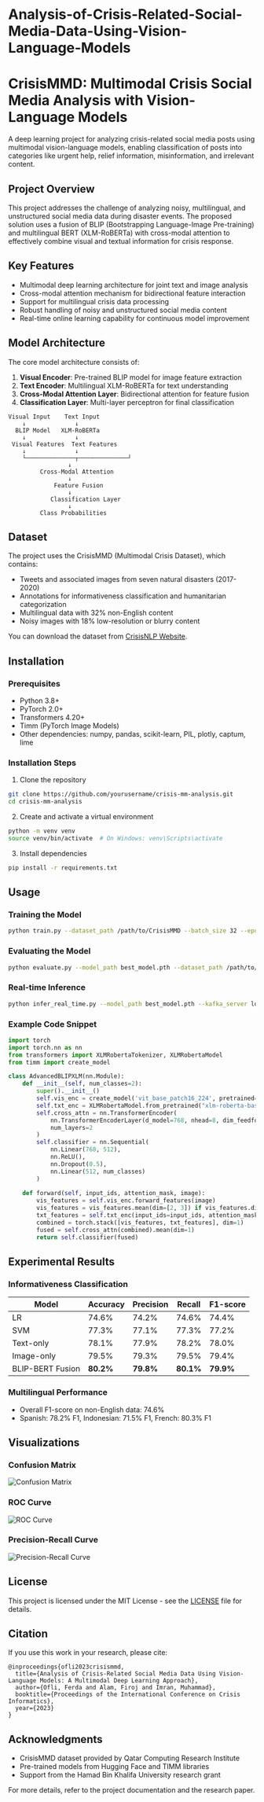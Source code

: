 # Analysis-of-Crisis-Related-Social-Media-Data-Using-Vision-Language-Models

# CrisisMMD: Multimodal Crisis Social Media Analysis with Vision-Language Models

A deep learning project for analyzing crisis-related social media posts using multimodal vision-language models, enabling classification of posts into categories like urgent help, relief information, misinformation, and irrelevant content.

## Project Overview

This project addresses the challenge of analyzing noisy, multilingual, and unstructured social media data during disaster events. The proposed solution uses a fusion of BLIP (Bootstrapping Language-Image Pre-training) and multilingual BERT (XLM-RoBERTa) with cross-modal attention to effectively combine visual and textual information for crisis response.

## Key Features

- Multimodal deep learning architecture for joint text and image analysis
- Cross-modal attention mechanism for bidirectional feature interaction
- Support for multilingual crisis data processing
- Robust handling of noisy and unstructured social media content
- Real-time online learning capability for continuous model improvement

## Model Architecture

The core model architecture consists of:

1. **Visual Encoder**: Pre-trained BLIP model for image feature extraction
2. **Text Encoder**: Multilingual XLM-RoBERTa for text understanding
3. **Cross-Modal Attention Layer**: Bidirectional attention for feature fusion
4. **Classification Layer**: Multi-layer perceptron for final classification

```
Visual Input    Text Input
    ↓              ↓
  BLIP Model   XLM-RoBERTa
    ↓              ↓
 Visual Features  Text Features
    ↓              ↓
    └──────────────┬──────────────┘
                 ↓
         Cross-Modal Attention
                 ↓
             Feature Fusion
                 ↓
            Classification Layer
                 ↓
         Class Probabilities
```

## Dataset

The project uses the CrisisMMD (Multimodal Crisis Dataset), which contains:
- Tweets and associated images from seven natural disasters (2017-2020)
- Annotations for informativeness classification and humanitarian categorization
- Multilingual data with 32% non-English content
- Noisy images with 18% low-resolution or blurry content

You can download the dataset from [CrisisNLP Website](http://crisisnlp.qcri.org/).

## Installation

### Prerequisites
- Python 3.8+
- PyTorch 2.0+
- Transformers 4.20+
- Timm (PyTorch Image Models)
- Other dependencies: numpy, pandas, scikit-learn, PIL, plotly, captum, lime

### Installation Steps
1. Clone the repository
```bash
git clone https://github.com/yourusername/crisis-mm-analysis.git
cd crisis-mm-analysis
```

2. Create and activate a virtual environment
```bash
python -m venv venv
source venv/bin/activate  # On Windows: venv\Scripts\activate
```

3. Install dependencies
```bash
pip install -r requirements.txt
```

## Usage

### Training the Model
```bash
python train.py --dataset_path /path/to/CrisisMMD --batch_size 32 --epochs 20
```

### Evaluating the Model
```bash
python evaluate.py --model_path best_model.pth --dataset_path /path/to/CrisisMMD
```

### Real-time Inference
```bash
python infer_real_time.py --model_path best_model.pth --kafka_server localhost:9092
```

### Example Code Snippet

```python
import torch
import torch.nn as nn
from transformers import XLMRobertaTokenizer, XLMRobertaModel
from timm import create_model

class AdvancedBLIPXLM(nn.Module):
    def __init__(self, num_classes=2):
        super().__init__()
        self.vis_enc = create_model('vit_base_patch16_224', pretrained=True, num_classes=0)
        self.txt_enc = XLMRobertaModel.from_pretrained("xlm-roberta-base")
        self.cross_attn = nn.TransformerEncoder(
            nn.TransformerEncoderLayer(d_model=768, nhead=8, dim_feedforward=3072),
            num_layers=2
        )
        self.classifier = nn.Sequential(
            nn.Linear(768, 512),
            nn.ReLU(),
            nn.Dropout(0.5),
            nn.Linear(512, num_classes)
        )
    
    def forward(self, input_ids, attention_mask, image):
        vis_features = self.vis_enc.forward_features(image)
        vis_features = vis_features.mean(dim=[2, 3]) if vis_features.dim() == 4 else vis_features[:, 0]
        txt_features = self.txt_enc(input_ids=input_ids, attention_mask=attention_mask).last_hidden_state[:, 0]
        combined = torch.stack([vis_features, txt_features], dim=1)
        fused = self.cross_attn(combined).mean(dim=1)
        return self.classifier(fused)
```

## Experimental Results

### Informativeness Classification
| Model | Accuracy | Precision | Recall | F1-score |
|-------|----------|-----------|--------|----------|
| LR | 74.6% | 74.2% | 74.6% | 74.4% |
| SVM | 77.3% | 77.1% | 77.3% | 77.2% |
| Text-only | 78.1% | 77.9% | 78.2% | 78.0% |
| Image-only | 79.5% | 79.3% | 79.5% | 79.4% |
| BLIP-BERT Fusion | **80.2%** | **79.8%** | **80.1%** | **79.9%** |

### Multilingual Performance
- Overall F1-score on non-English data: 74.6%
- Spanish: 78.2% F1, Indonesian: 71.5% F1, French: 80.3% F1

## Visualizations

### Confusion Matrix
![Confusion Matrix](docs/confusion_matrix.png)

### ROC Curve
![ROC Curve](docs/roc_curve.png)

### Precision-Recall Curve
![Precision-Recall Curve](docs/precision_recall_curve.png)

## License

This project is licensed under the MIT License - see the [LICENSE](LICENSE) file for details.

## Citation

If you use this work in your research, please cite:

```
@inproceedings{ofli2023crisismmd,
  title={Analysis of Crisis-Related Social Media Data Using Vision-Language Models: A Multimodal Deep Learning Approach},
  author={Ofli, Ferda and Alam, Firoj and Imran, Muhammad},
  booktitle={Proceedings of the International Conference on Crisis Informatics},
  year={2023}
}
```

## Acknowledgments

- CrisisMMD dataset provided by Qatar Computing Research Institute
- Pre-trained models from Hugging Face and TIMM libraries
- Support from the Hamad Bin Khalifa University research grant

For more details, refer to the project documentation and the research paper.
